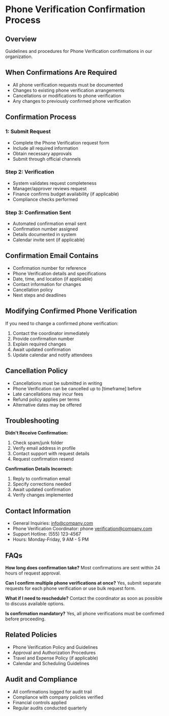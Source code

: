 # Phone Verification Confirmation Process

## Overview
Guidelines and procedures for Phone Verification confirmations in our organization.

## When Confirmations Are Required
- All phone verification requests must be documented
- Changes to existing phone verification arrangements
- Cancellations or modifications to phone verification
- Any changes to previously confirmed phone verification

## Confirmation Process

###  1: Submit Request
- Complete the Phone Verification request form
- Include all required information
- Obtain necessary approvals
- Submit through official channels

### Step 2: Verification
- System validates request completeness
- Manager/approver reviews request
- Finance confirms budget availability (if applicable)
- Compliance checks performed

### Step 3: Confirmation Sent
- Automated confirmation email sent
- Confirmation number assigned
- Details documented in system
- Calendar invite sent (if applicable)

## Confirmation Email Contains
- Confirmation number for reference
- Phone Verification details and specifications
- Date, time, and location (if applicable)
- Contact information for changes
- Cancellation policy
- Next steps and deadlines

## Modifying Confirmed Phone Verification
If you need to change a confirmed phone verification:
1. Contact the coordinator immediately
2. Provide confirmation number
3. Explain required changes
4. Await updated confirmation
5. Update calendar and notify attendees

## Cancellation Policy
- Cancellations must be submitted in writing
- Phone Verification can be cancelled up to [timeframe] before
- Late cancellations may incur fees
- Refund policy applies per terms
- Alternative dates may be offered

## Troubleshooting

**Didn't Receive Confirmation:**
1. Check spam/junk folder
2. Verify email address in profile
3. Contact support with request details
4. Request confirmation resend

**Confirmation Details Incorrect:**
1. Reply to confirmation email
2. Specify corrections needed
3. Await updated confirmation
4. Verify changes implemented

## Contact Information
- General Inquiries: info@company.com
- Phone Verification Coordinator: phone verification@company.com
- Support Hotline: (555) 123-4567
- Hours: Monday-Friday, 9 AM - 5 PM

## FAQs

**How long does confirmation take?**
Most confirmations are sent within 24 hours of request approval.

**Can I confirm multiple phone verifications at once?**
Yes, submit separate requests for each phone verification or use bulk request form.

**What if I need to reschedule?**
Contact the coordinator as soon as possible to discuss available options.

**Is confirmation mandatory?**
Yes, all phone verifications must be confirmed before proceeding.

## Related Policies
- Phone Verification Policy and Guidelines
- Approval and Authorization Procedures
- Travel and Expense Policy (if applicable)
- Calendar and Scheduling Guidelines

## Audit and Compliance
- All confirmations logged for audit trail
- Compliance with company policies verified
- Financial controls applied
- Regular audits conducted quarterly

